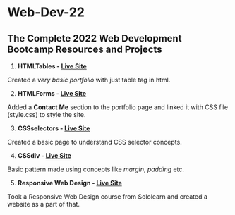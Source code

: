 # Web-Dev-22

## The Complete 2022 Web Development Bootcamp Resources and Projects

1. **HTMLTables - [Live Site](https://alaka03aj.github.io/Web-Dev-22/HTMLTables/)**

Created a *very basic portfolio* with just table tag in html.

2. **HTMLForms - [Live Site](https://alaka03aj.github.io/Web-Dev-22/HTMLForms/)**

Added a **Contact Me** section to the portfolio page and linked it with CSS file (style.css) to style the site.

3. **CSSselectors - [Live Site](https://alaka03aj.github.io/Web-Dev-22/CSSselectors/)**

Created a basic page to understand CSS selector concepts.

4. **CSSdiv - [Live Site](https://alaka03aj.github.io/Web-Dev-22/CSSdiv/)**

Basic pattern made using concepts like *margin*, *padding* etc.

5. **Responsive Web Design - [Live Site](https://alaka03aj.github.io/Web-Dev-22/ResponsiveWebDesign/Project1/)**

Took a Responsive Web Design course from Sololearn and created a website as a part of that.

